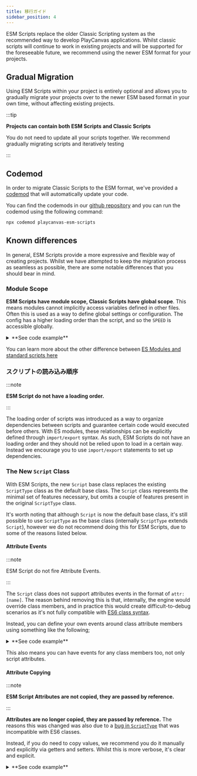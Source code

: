 ```yaml
---
title: 移行ガイド
sidebar_position: 4
---
```


ESM Scripts replace the older Classic Scripting system as the recommended way to develop PlayCanvas applications. Whilst classic scripts will continue to work in existing projects and will be supported for the foreseeable future, we recommend using the newer ESM format for your projects.

## Gradual Migration

Using ESM Scripts within your project is entirely optional and allows you to gradually migrate your projects over to the newer ESM based format in your own time, without affecting existing projects.

:::tip

**Projects can contain both ESM Scripts and Classic Scripts**

You do not need to update all your scripts together. We recommend gradually migrating scripts and iteratively testing

:::

## Codemod

In order to migrate Classic Scripts to the ESM format, we've provided a [codemod](https://codemod.com/registry/playcanvas-esm-scripts) that will automatically update your code.

You can find the codemods in our [github repository](https://github.com/playcanvas/codemods) and you can run the codemod using the following command:

```bash
npx codemod playcanvas-esm-scripts
```

## Known differences

In general, ESM Scripts provide a more expressive and flexible way of creating projects. Whilst we have attempted to keep the migration process as seamless as possible, there are some notable differences that you should bear in mind.

### Module Scope

**ESM Scripts have module scope, Classic Scripts have global scope**. This means modules cannot implicitly access variables defined in other files. Often this is used as a way to define global settings or configuration. The config has a higher loading order than the script, and so the `SPEED` is accessible globally.

<details>
<summary>**See code example**</summary>

```javascript
// config.js
var SPEED = 10;

// script.js
// ❌ This will not work. `SPEED` is scoped to config.js
console.log(SPEED)
```

This is a *hidden dependency* which breaks if the loading order changes. Instead, use `import/export` syntax to explicitly define the dependency.

```javascript
// config.mjs
export const SPEED = 10

// script.mjs
import { SPEED } from './config.mjs';
// ✅ Works!
console.log(SPEED); 
```

</details>

You can learn more about the other difference between [ES Modules and standard scripts here](https://developer.mozilla.org/en-US/docs/Web/JavaScript/Guide/Modules#other_differences_between_modules_and_standard_scripts)

### スクリプトの読み込み順序

:::note

**ESM Script do not have a loading order.**

:::

The loading order of scripts was introduced as a way to organize dependencies between scripts and guarantee certain code would executed before others. With ES modules, these relationships can be explicitly defined through `import/export` syntax. As such, ESM Scripts do not have an loading order and they should not be relied upon to load in a certain way. Instead we encourage you to use `import/export` statements to set up dependencies.

### The New `Script` Class

With ESM Scripts, the new `Script` base class replaces the existing `ScriptType` class as the default base class. The `Script` class represents the minimal set of features necessary, but omits a couple of features present in the original `ScriptType` class.

It's worth noting that although `Script` is now the default base class, it's still possible to use `ScriptType` as the base class (internally `ScriptType` extends `Script`), however we do not recommend doing this for ESM Scripts, due to some of the reasons listed below.

#### Attribute Events

:::note

ESM Script do not fire Attribute Events.

:::

The `Script` class does not support attributes events in the format of `attr:[name]`. The reason behind removing this is that, internally, the engine would override class members, and in practice this would create difficult-to-debug scenarios as it's not fully compatible with [ES6 class syntax](https://github.com/playcanvas/engine/issues/6316).

Instead, you can define your own events around class attribute members using something like the following;

<details>
<summary>**See code example**</summary>

```javascript
const watch = (target, prop) => {
    const privateProp = `#{prop}`;
    target[privateProp] = target[prop];

    Object.defineProperty(target, prop, {
        set(value) {
            if (target[privateProp] !== value) {
                target.fire(`changed:${prop}`, value);
                target[privateProp] = value;
            }
        },
        get() {
            return this[privateProp];
        }
    });
}

import { Script } from 'playcanvas'

export class Rotate extends Script {
    /** attribute */
    speed = 10;

    initialize() {
        watch(this, 'speed');

        this.on('changed:speed', console.log)
    }
}

```

</details>

This also means you can have events for any class members too, not only script attributes.

#### Attribute Copying

:::note

**ESM Script Attributes are not copied, they are passed by reference.**

:::

**Attributes are no longer copied, they are passed by reference.** The reasons this was changed was also due to a [bug in `ScriptType`](https://github.com/playcanvas/engine/issues/6316) that was incompatible with ES6 classes.

Instead, if you do need to copy values, we recommend you do it manually and explicitly via getters and setters. Whilst this is more verbose, it's clear and explicit.

<details>
<summary>**See code example**</summary>

```javascript
import { Script, Vec3 } from 'playcanvas';

export class Rotate extends Script {

    _speed = new Vec3();

    set speed(value) {
        this._speed.copy(value)
    }

    get speed() {
        return this._speed;
    }
}
```

</details>
